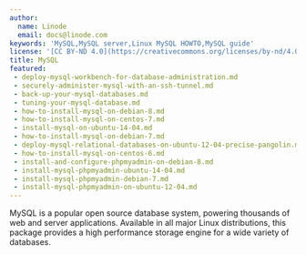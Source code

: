 ```yaml
---
author:
  name: Linode
  email: docs@linode.com
keywords: 'MySQL,MySQL server,Linux MySQL HOWTO,MySQL guide'
license: '[CC BY-ND 4.0](https://creativecommons.org/licenses/by-nd/4.0)'
title: MySQL
featured:
 - deploy-mysql-workbench-for-database-administration.md
 - securely-administer-mysql-with-an-ssh-tunnel.md
 - back-up-your-mysql-databases.md
 - tuning-your-mysql-database.md
 - how-to-install-mysql-on-debian-8.md
 - how-to-install-mysql-on-centos-7.md
 - install-mysql-on-ubuntu-14-04.md
 - how-to-install-mysql-on-debian-7.md
 - deploy-mysql-relational-databases-on-ubuntu-12-04-precise-pangolin.md
 - how-to-install-mysql-on-centos-6.md
 - install-and-configure-phpmyadmin-on-debian-8.md
 - install-mysql-phpmyadmin-ubuntu-14-04.md
 - install-mysql-phpmyadmin-debian-7.md
 - install-mysql-phpmyadmin-on-ubuntu-12-04.md
---
```


MySQL is a popular open source database system, powering thousands of web and server applications. Available in all major Linux distributions, this package provides a high performance storage engine for a wide variety of databases.
